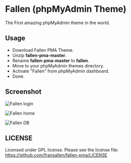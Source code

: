 # Fallen (phpMyAdmin Theme)

The First amazing phpMyAdmin theme in the world.

## Usage

* Download Fallen PMA Theme.
* Unzip **fallen-pma-master**.
* Rename **fallen-pma-master** to **fallen**.
* Move to your phpMyAdmin themes directory.
* Activate "Fallen" from phpMyAdmin dashboard.
* Done.

## Screenshot

![Fallen login](https://storage.googleapis.com/fransallencom.appspot.com/images/fallen-pma3.png)

![Fallen home](https://storage.googleapis.com/fransallencom.appspot.com/images/fallen-pma.png)

![Fallen DB](https://storage.googleapis.com/fransallencom.appspot.com/images/fallen-pma2.png)

## LICENSE

Licensed under GPL license. Please see the license file: https://github.com/fransallen/fallen-pma/LICENSE
